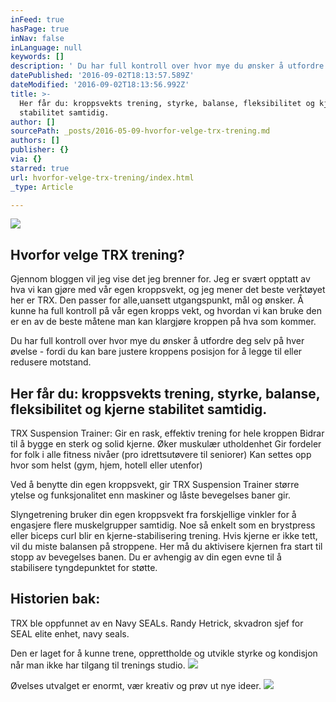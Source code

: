 ```yaml
---
inFeed: true
hasPage: true
inNav: false
inLanguage: null
keywords: []
description: ' Du har full kontroll over hvor mye du ønsker å utfordre deg selv på hver øvelse - fordi du kan bare justere kroppens posisjon for å legge til eller redusere motstand.'
datePublished: '2016-09-02T18:13:57.589Z'
dateModified: '2016-09-02T18:13:56.992Z'
title: >-
  Her får du: kroppsvekts trening, styrke, balanse, fleksibilitet og kjerne
  stabilitet samtidig.
author: []
sourcePath: _posts/2016-05-09-hvorfor-velge-trx-trening.md
authors: []
publisher: {}
via: {}
starred: true
url: hvorfor-velge-trx-trening/index.html
_type: Article

---
```

![](https://imgflo.herokuapp.com/graph/vahj1ThiexotieMo/05f581d3cb9afad661fe193a9a5d5066/passthrough.jpg?height=600&input=https%3A%2F%2Fs3-us-west-2.amazonaws.com%2Fthe-grid-img%2Fp%2Fe06834889c99d0a322b705ee02a73c9e1050b13f.jpg&width=450)

## Hvorfor velge TRX trening?

Gjennom bloggen vil jeg vise det jeg brenner for. Jeg er svært opptatt av hva vi kan gjøre med vår egen kroppsvekt, og jeg mener det beste verktøyet her er TRX. Den passer for alle,uansett utgangspunkt, mål og ønsker. Å kunne ha full kontroll på vår egen kropps vekt, og hvordan vi kan bruke den er en av de beste måtene man kan klargjøre kroppen på hva som kommer.

Du har full kontroll over hvor mye du ønsker å utfordre deg selv på hver øvelse - fordi du kan bare justere kroppens posisjon for å legge til eller redusere motstand.

## Her får du: kroppsvekts trening, styrke, balanse, fleksibilitet og kjerne stabilitet samtidig.

TRX Suspension Trainer: Gir en rask, effektiv trening for hele kroppen Bidrar til å bygge en sterk og solid kjerne. Øker muskulær utholdenhet Gir fordeler for folk i alle fitness nivåer (pro idrettsutøvere til seniorer) Kan settes opp hvor som helst (gym, hjem, hotell eller utenfor) 

Ved å benytte din egen kroppsvekt, gir TRX Suspension Trainer større ytelse og funksjonalitet enn maskiner og låste bevegelses baner gir.

Slyngetrening bruker din egen kroppsvekt fra forskjellige vinkler for å engasjere flere muskelgrupper samtidig. Noe så enkelt som en brystpress eller biceps curl blir en kjerne-stabilisering trening. Hvis kjerne er ikke tett, vil du miste balansen på stroppene. Her må du aktivisere kjernen fra start til stopp av bevegelses banen. Du er avhengig av din egen evne til å stabilisere tyngdepunktet for støtte.

## Historien bak:

TRX ble oppfunnet av en Navy SEALs. Randy Hetrick, skvadron sjef for SEAL elite enhet, navy seals.

Den er laget for å kunne trene, opprettholde og utvikle styrke og kondisjon når man ikke har tilgang til trenings studio.
![](https://imgflo.herokuapp.com/graph/vahj1ThiexotieMo/38a6eb125216db1b8a3414e310d5e4eb/passthrough.jpg?height=181&input=https%3A%2F%2Fthe-grid-user-content.s3-us-west-2.amazonaws.com%2F83498d99-11db-4e97-aef3-4782c67e5a10.jpg&width=278)

Øvelses utvalget er enormt, vær kreativ og prøv ut nye ideer.
![](https://the-grid-user-content.s3-us-west-2.amazonaws.com/75b016fa-d9ce-4b7c-8683-30b7c7286d5d.jpg)
